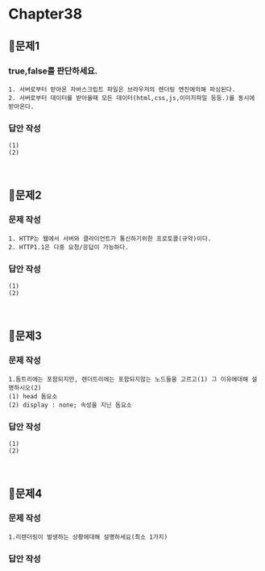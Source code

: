 # Chapter38
## 📌문제1
### true,false를 판단하세요.
```
1. 서버로부터 받아온 자바스크립트 파일은 브라우저의 렌더링 엔진에의해 파싱된다.
2. 서버로부터 데이터를 받아올때 모든 데이터(html,css,js,이미지파일 등등.)를 동시에 받아온다.
```
### 답안 작성
```
(1)
(2)
```

<br>

## 📌문제2
### 문제 작성
```
1. HTTP는 웹에서 서버와 클라이언트가 통신하기위한 프로토콜(규약)이다.
2. HTTP1.1은 다중 요청/응답이 가능하다.
```
### 답안 작성
```
(1)
(2)
```

<br>

## 📌문제3
### 문제 작성
```
1.돔트리에는 포함되지만, 렌더트리에는 포함되지않는 노드들을 고르고(1) 그 이유에대해 설명하시오(2)
(1) head 돔요소
(2) display : none; 속성을 지닌 돔요소
```
### 답안 작성
```
(1)
(2) 
```

<br>

## 📌문제4
### 문제 작성
```
1.리렌더링이 발생하는 상황에대해 설명하세요(최소 1가지)
```
### 답안 작성
```
 
```

<br>
